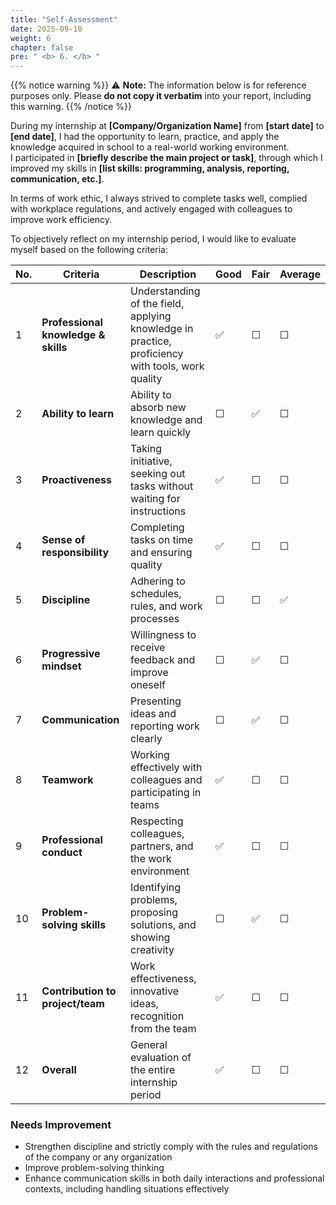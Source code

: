 ```yaml
---
title: "Self-Assessment"
date: 2025-09-10
weight: 6
chapter: false
pre: " <b> 6. </b> "
---
```


{{% notice warning %}}
⚠️ **Note:** The information below is for reference purposes only. Please **do not copy it verbatim** into your report, including this warning.
{{% /notice %}}

During my internship at **[Company/Organization Name]** from **[start date]** to **[end date]**, I had the opportunity to learn, practice, and apply the knowledge acquired in school to a real-world working environment.  
I participated in **[briefly describe the main project or task]**, through which I improved my skills in **[list skills: programming, analysis, reporting, communication, etc.]**.

In terms of work ethic, I always strived to complete tasks well, complied with workplace regulations, and actively engaged with colleagues to improve work efficiency.

To objectively reflect on my internship period, I would like to evaluate myself based on the following criteria:

| No. | Criteria                            | Description                                                                                      | Good | Fair | Average |
| --- | ----------------------------------- | ------------------------------------------------------------------------------------------------ | ---- | ---- | ------- |
| 1   | **Professional knowledge & skills** | Understanding of the field, applying knowledge in practice, proficiency with tools, work quality | ✅   | ☐    | ☐       |
| 2   | **Ability to learn**                | Ability to absorb new knowledge and learn quickly                                                | ☐    | ✅   | ☐       |
| 3   | **Proactiveness**                   | Taking initiative, seeking out tasks without waiting for instructions                            | ✅   | ☐    | ☐       |
| 4   | **Sense of responsibility**         | Completing tasks on time and ensuring quality                                                    | ✅   | ☐    | ☐       |
| 5   | **Discipline**                      | Adhering to schedules, rules, and work processes                                                 | ☐    | ☐    | ✅      |
| 6   | **Progressive mindset**             | Willingness to receive feedback and improve oneself                                              | ☐    | ✅   | ☐       |
| 7   | **Communication**                   | Presenting ideas and reporting work clearly                                                      | ☐    | ✅   | ☐       |
| 8   | **Teamwork**                        | Working effectively with colleagues and participating in teams                                   | ✅   | ☐    | ☐       |
| 9   | **Professional conduct**            | Respecting colleagues, partners, and the work environment                                        | ✅   | ☐    | ☐       |
| 10  | **Problem-solving skills**          | Identifying problems, proposing solutions, and showing creativity                                | ☐    | ✅   | ☐       |
| 11  | **Contribution to project/team**    | Work effectiveness, innovative ideas, recognition from the team                                  | ✅   | ☐    | ☐       |
| 12  | **Overall**                         | General evaluation of the entire internship period                                               | ✅   | ☐    | ☐       |

### Needs Improvement

- Strengthen discipline and strictly comply with the rules and regulations of the company or any organization
- Improve problem-solving thinking
- Enhance communication skills in both daily interactions and professional contexts, including handling situations effectively
